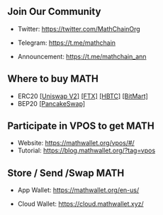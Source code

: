 ## Join Our Community

- Twitter: https://twitter.com/MathChainOrg

- Telegram: https://t.me/mathchain

- Announcement: https://t.me/mathchain_ann

## Where to buy MATH

- ERC20 [[Uniswap V2]](https://app.uniswap.org/#/swap?inputCurrency=0x08d967bb0134f2d07f7cfb6e246680c53927dd30) [[FTX]](https://ftx.com/trade/MATH/USDT) [[HBTC]](https://www.hbtc.com/exchange/MATH/USDT) [[BitMart]](https://www.bitmart.io/trade/cn?symbol=MATH_USDT)
- BEP20 [[PancakeSwap]](https://exchange.pancakeswap.finance/?_gl=1*16e73c8*_ga*MTM5MDk5MTczMS4xNjA4MDE2Njgx*_ga_334KNG3DMQ*MTYwOTEyMzE1Mi4xNy4xLjE2MDkxMjQ1OTkuMA..#/swap?inputCurrency=0xf218184af829cf2b0019f8e6f0b2423498a36983)

## Participate in VPOS to get MATH

- Website: https://mathwallet.org/vpos/#/
- Tutorial: https://blog.mathwallet.org/?tag=vpos

## Store / Send /Swap MATH

- App Wallet: https://mathwallet.org/en-us/

- Cloud Wallet: https://cloud.mathwallet.xyz/